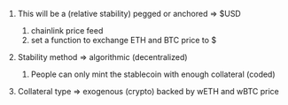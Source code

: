 1. This will be a (relative stability) pegged or anchored => $USD
   1. chainlink price feed
   2. set a function to exchange ETH and BTC price to $
   
2. Stability method => algorithmic (decentralized)
   1. People can only mint the stablecoin with enough collateral (coded)
3. Collateral type => exogenous (crypto) backed by wETH and wBTC price

